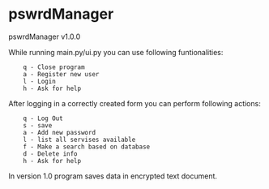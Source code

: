 # pswrdManager

pswrdManager v1.0.0 

While running main.py/ui.py you can use following funtionalities:

        q - Close program
        a - Register new user
        l - Login
        h - Ask for help
        
After logging in a correctly created form you can perform following actions: 
        
        q - Log Out
        s - save
        a - Add new password
        l - list all servises available
        f - Make a search based on database
        d - Delete info
        h - Ask for help
        
In version 1.0 program saves data in encrypted text document. 

